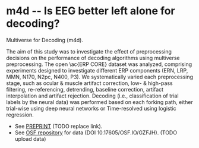 # m4d -- Is EEG better left alone for decoding?
Multiverse for Decoding (m4d).


The aim of this study was to investigate the effect of preprocessing decisions on the performance of decoding algorithms using multiverse preprocessing. The open \ac{ERP CORE} dataset was analyzed, comprising experiments designed to investigate different ERP components (ERN, LRP, MMN, N170, N2pc, N400, P3). We systematically varied each preprocessing stage, such as ocular \& muscle artifact correction, low- & high-pass filtering, re-referencing, detrending, baseline correction, artifact interpolation and artifact rejection. Decoding (i.e., classification of trial labels by the neural data) was performed based on each forking path, either trial-wise using deep neural networks or Time-resolved using logistic regression.

- See [PREPRINT](https://sea-eye.org/en/) (TODO replace link).
- See [OSF repository](https://osf.io/gzfjh/) for data (DOI 10.17605/OSF.IO/GZFJH). (TODO upload data)



